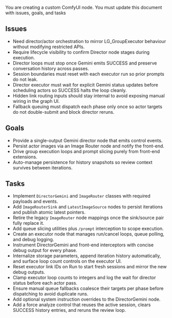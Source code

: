You are creating a custom ComfyUI node. You must update this document with issues, goals, and tasks

## Issues
- Need director/actor orchestration to mirror LG_GroupExecutor behaviour without modifying restricted APIs.
- Require lifecycle visibility to confirm Director node stages during execution.
- Director loops must stop once Gemini emits SUCCESS and preserve conversation history across passes.
- Session boundaries must reset with each executor run so prior prompts do not leak.
- Director executor must wait for explicit Gemini status updates before scheduling actors so SUCCESS halts the loop cleanly.
- Hidden link routing inputs should stay internal to avoid exposing manual wiring in the graph UI.
- Fallback queuing must dispatch each phase only once so actor targets do not double-submit and block director reruns.

## Goals
- Provide a single-output Gemini director node that emits control events.
- Persist actor images via an Image Router node and notify the front-end.
- Drive group execution loops and prompt slicing purely from front-end extensions.
- Auto-manage persistence for history snapshots so review context survives between iterations.

## Tasks
- Implement `DirectorGemini` and `ImageRouter` classes with required payloads and events.
- Add `ImageRouterSink` and `LatestImageSource` nodes to persist iterations and publish atomic latest pointers.
- Retire the legacy `ImageRouter` node mappings once the sink/source pair fully replace it.
- Add queue slicing utilities plus `/prompt` interception to scope execution.
- Create an executor node that manages run/cancel loops, queue polling, and debug logging.
- Instrument DirectorGemini and front-end interceptors with concise debug output for every phase.
- Internalize storage parameters, append iteration history automatically, and surface loop count controls on the executor UI.
- Reset executor link IDs on Run to start fresh sessions and mirror the new debug outputs.
- Clamp executor loop counts to integers and log the wait for director status before each actor pass.
- Ensure manual queue fallbacks coalesce their targets per phase before dispatching to avoid duplicate runs.
- Add optional system instruction overrides to the DirectorGemini node.
- Add a force analyze control that reuses the active session, clears SUCCESS history entries, and reruns the review loop.
